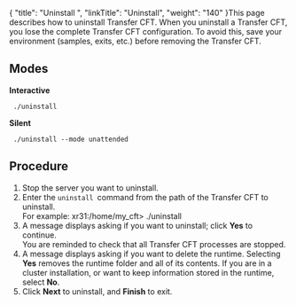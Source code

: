 {
    "title": "Uninstall ",
    "linkTitle": "Uninstall",
    "weight": "140"
}This page describes how to uninstall Transfer CFT. When you uninstall a Transfer CFT, you lose the complete Transfer CFT
configuration. To avoid this, save your environment (samples, exits, etc.) before removing the Transfer CFT.

## Modes

****Interactive****

` ./uninstall`

****Silent****

` ./uninstall --mode unattended`

## Procedure

1. Stop the server you want to uninstall.
1. Enter the `uninstall `command from the path of the Transfer CFT to uninstall.  
    For example: xr31:/home/my\_cft> ./uninstall
1. A message displays asking if you want to uninstall; click **Yes** to continue.  
    You are reminded to check that all Transfer CFT processes are stopped.
1. A message displays asking if you want to delete the runtime. Selecting **Yes** removes the runtime folder and all of its contents. If you are in a cluster installation, or want to keep information stored in the runtime, select **No**.
1. Click **Next** to uninstall, and **Finish** to exit.
